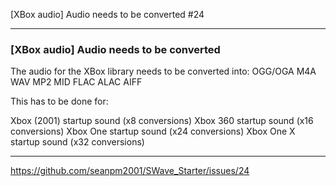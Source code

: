 [XBox audio] Audio needs to be converted #24

***

### [XBox audio] Audio needs to be converted

The audio for the XBox library needs to be converted into:
OGG/OGA
M4A
WAV
MP2
MID
FLAC
ALAC
AIFF

This has to be done for:

Xbox (2001) startup sound (x8 conversions)
Xbox 360 startup sound (x16 conversions)
Xbox One startup sound (x24 conversions)
Xbox One X startup sound (x32 conversions)

***

https://github.com/seanpm2001/SWave_Starter/issues/24


